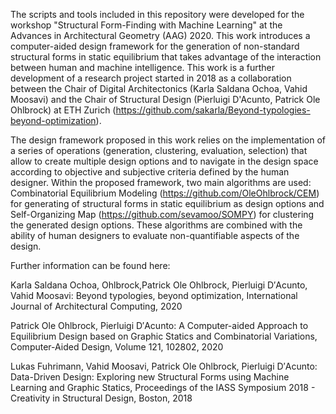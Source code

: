 The scripts and tools included in this repository were developed for the workshop "Structural Form-Finding with Machine Learning" at the Advances in Architectural Geometry (AAG) 2020. This work introduces a computer-aided design framework for the generation of non-standard structural forms in static equilibrium that takes advantage of the interaction between human and machine intelligence. This work is a further development of a research project started in 2018 as a collaboration between the Chair of Digital Architectonics (Karla Saldana Ochoa, Vahid Moosavi) and the Chair of Structural Design (Pierluigi D'Acunto, Patrick Ole Ohlbrock) at ETH Zurich (https://github.com/sakarla/Beyond-typologies-beyond-optimization). 

The design framework proposed in this work relies on the implementation of a series of operations (generation, clustering, evaluation, selection) that allow to create multiple design options and to navigate in the design space according to objective and subjective criteria defined by the human designer. Within the proposed framework, two main algorithms are used: Combinatorial Equilibrium Modeling (https://github.com/OleOhlbrock/CEM) for generating of structural forms in static equilibrium as design options and Self-Organizing Map (https://github.com/sevamoo/SOMPY) for clustering the generated design options. These algorithms are combined with the ability of human designers to evaluate non-quantifiable aspects of the design.


Further information can be found here:

Karla Saldana Ochoa, Ohlbrock,Patrick Ole Ohlbrock, Pierluigi D′Acunto, Vahid Moosavi: Beyond typologies, beyond optimization, International Journal of Architectural Computing, 2020

Patrick Ole Ohlbrock, Pierluigi D′Acunto: A Computer-aided Approach to Equilibrium Design based on Graphic Statics and Combinatorial Variations, Computer-Aided Design, Volume 121, 102802, 2020

Lukas Fuhrimann, Vahid Moosavi, Patrick Ole Ohlbrock, Pierluigi D′Acunto: Data-Driven Design: Exploring new Structural Forms using Machine Learning and Graphic Statics, Proceedings of the IASS Symposium 2018 - Creativity in Structural Design, Boston, 2018
